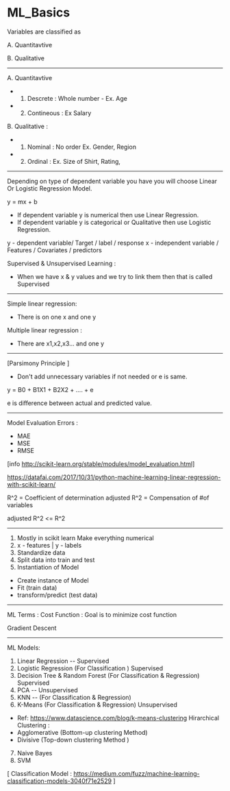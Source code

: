 # ML_Basics


Variables are classified as

A. Quantitavtive 

B. Qualitative 

---------------
A. Quantitavtive 
- 1. Descrete : Whole number - Ex. Age
- 2. Contineous : Ex Salary

B. Qualitative :
- 1. Nominal : No order  Ex. Gender, Region
- 2. Ordinal : Ex. Size of Shirt, Rating,
---------------
Depending on type of dependent variable you have you will choose Linear Or Logistic Regression Model.

y = mx + b

- If dependent variable y is numerical then use Linear Regression.
- If dependent variable y is categorical or Qualitative then use Logistic Regression.

y - dependent variable/ Target / label / response
x - independent variable / Features / Covariates / predictors

Supervised & Unsupervised Learning :
- When we have x & y values and we try to link them then that is called Supervised 

---------------
Simple linear regression:
- There is on one x and one y

Multiple linear regression :
- There are x1,x2,x3... and one y 
---------------

[Parsimony Principle ]

- Don't add unnecessary variables if not needed or e is same.

y = B0 + B1X1 + B2X2 + .... + e

e is difference between actual and predicted value.

---------------
Model Evaluation Errors :
- MAE
- MSE
- RMSE

[info http://scikit-learn.org/stable/modules/model_evaluation.html]

https://datafai.com/2017/10/31/python-machine-learning-linear-regression-with-scikit-learn/

R^2 =  Coefficient of determination 
adjusted R^2 = Compensation of #of variables

adjusted R^2 <= R^2

---------------

1. Mostly in scikit learn Make everything numerical 
2. x - features | y - labels
3. Standardize data
4. Split data into train and test 
5. Instantiation of Model
- Create instance of Model
- Fit (train data)
- transform/predict (test data)
---------------
ML Terms :
Cost Function : Goal is to minimize cost function

Gradient Descent

---------------
ML Models:

1. Linear Regression -- Supervised
2. Logistic Regression (For Classification ) Supervised
3. Decision Tree & Random Forest (For Classification & Regression) Supervised
4. PCA -- Unsupervised
5. KNN -- (For Classification & Regression)
6. K-Means (For Classification & Regression) Unsupervised
- Ref: https://www.datascience.com/blog/k-means-clustering
Hirarchical Clustering :
- Agglomerative (Bottom-up clustering Method)
- Divisive (Top-down clustering Method )
7. Naive Bayes
8. SVM

[ Classification Model : https://medium.com/fuzz/machine-learning-classification-models-3040f71e2529 ]
